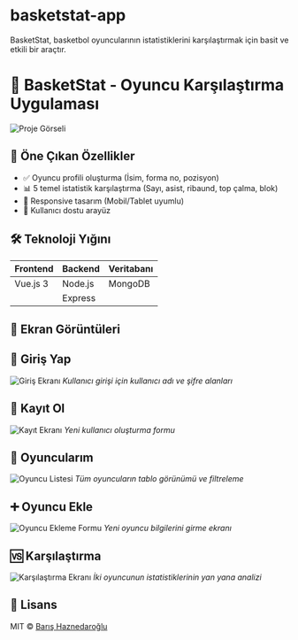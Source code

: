 # basketstat-app
BasketStat, basketbol oyuncularının istatistiklerini karşılaştırmak için basit ve etkili bir araçtır.

# 🏀 BasketStat - Oyuncu Karşılaştırma Uygulaması

![Proje Görseli](screenshots/main-screen.png) 

## 📌 Öne Çıkan Özellikler
- ✅ Oyuncu profili oluşturma (İsim, forma no, pozisyon)
- 📊 5 temel istatistik karşılaştırma (Sayı, asist, ribaund, top çalma, blok)
- 📱 Responsive tasarım (Mobil/Tablet uyumlu)
- 🎨 Kullanıcı dostu arayüz

## 🛠 Teknoloji Yığını
| Frontend       | Backend    | Veritabanı   |
|----------------|------------|-------------|
| Vue.js 3       | Node.js    | MongoDB     |
|                | Express    |             |

## 📸 Ekran Görüntüleri
## 🔐 Giriş Yap
![Giriş Ekranı](assets/screenshots/login.png)
*Kullanıcı girişi için kullanıcı adı ve şifre alanları*

## 📝 Kayıt Ol
![Kayıt Ekranı](assets/screenshots/signup.png)
*Yeni kullanıcı oluşturma formu*

## 👥 Oyuncularım
![Oyuncu Listesi](assets/screenshots/myplayers.png)
*Tüm oyuncuların tablo görünümü ve filtreleme*

## ➕ Oyuncu Ekle
![Oyuncu Ekleme Formu](assets/screenshots/add-player.png)
*Yeni oyuncu bilgilerini girme ekranı*

## 🆚 Karşılaştırma
![Karşılaştırma Ekranı](assets/screenshots/compare.png)
*İki oyuncunun istatistiklerinin yan yana analizi*

## 📜 Lisans
MIT © [Barış Haznedaroğlu](https://github.com/barishh21)
